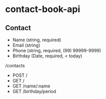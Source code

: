 # contact-book-api

## Contact

- Name (string, required)
- Email (string)
- Phone (string, required, (99) 99999-9999)
- Birthday (Date, required, < today)
  
/contacts
- POST /
- GET /
- GET /name/:name
- GET /birthday/period